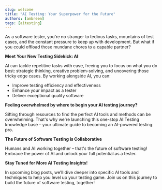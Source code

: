 ```yaml
---
slug: welcome
title: "AI Testing: Your Superpower for the Future"
authors: [ambreen]
tags: [aitesting]
---
```


As a software tester, you're no stranger to tedious tasks, mountains of test cases, and the constant pressure to keep up with development. But what if you could offload those mundane chores to a capable partner?

**Meet Your New Testing Sidekick: AI**

AI can tackle repetitive tasks with ease, freeing you to focus on what you do best: strategic thinking, creative problem-solving, and uncovering those tricky edge cases. By working alongside AI, you can:
* Improve testing efficiency and effectiveness
* Enhance your impact as a tester
* Deliver exceptional quality software

**Feeling overwhelmed by where to begin your AI testing journey?**

Sifting through resources to find the perfect AI tools and methods can be overwhelming. That's why we're launching this one-stop AI Testing knowledge base –  your ultimate guide to becoming an AI-powered testing pro.
  
**The Future of Software Testing is Collaborative**

Humans and AI working together – that's the future of software testing! Embrace the power of AI and unlock your full potential as a tester.

**Stay Tuned for More AI Testing Insights!**

In upcoming blog posts, we'll dive deeper into specific AI tools and techniques to help you level up your testing game. Join us on this journey to build the future of software testing, together!




